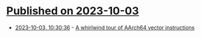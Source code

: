 # [Published on 2023-10-03](index.md)

* [2023-10-03, 10:30:36](https://lobste.rs/s/ss2mlh/whirlwind_tour_aarch64_vector) - [A whirlwind tour of AArch64 vector instructions](https://www.corsix.org/content/whirlwind-tour-aarch64-vector-instructions)
